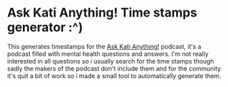 # Ask Kati Anything! Time stamps generator :^)

This generates timestamps for the [Ask Kati Anything!](https://www.youtube.com/playlist?list=PLMSjrqhPvOoZrz95tshKA9tIymbqxNxKn) podcast, it's a podcast filled with mental health questions and answers.
I'm not really interested in all questions so i usually search for the time stamps though sadly the makers of the podcast don't include them and for the community it's quit a bit of work so i made a small tool to automatically generate them.

